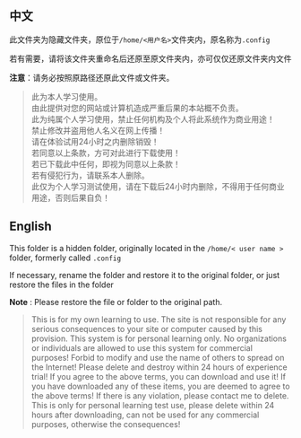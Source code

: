 ## 中文

此文件夹为隐藏文件夹，原位于`/home/<用户名>`文件夹内，原名称为`.config`

若有需要，请将该文件夹重命名后还原至原文件夹内，亦可仅仅还原文件夹内文件

**注意**：请务必按照原路径还原此文件或文件夹。

> 此为本人学习使用。  
> 由此提供对您的网站或计算机造成严重后果的本站概不负责。  
> 此为纯属个人学习使用，禁止任何机构及个人将此系统作为商业用途！  
> 禁止修改并盗用他人名义在网上传播！  
> 请在体验试用24小时之内删除销毁！  
> 若同意以上条款，方可对此进行下载使用！  
> 若已下载此中任何，即视为同意以上条款！  
> 若有侵犯行为，请联系本人删除。  
> 此仅为个人学习测试使用，请在下载后24小时内删除，不得用于任何商业用途，否则后果自负！



## English

This folder is a hidden folder, originally located in the `/home/< user name >` folder, formerly called `.config` 

If necessary, rename the folder and restore it to the original folder, or just restore the files in the folder

**Note** : Please restore the file or folder to the original path.

> This is for my own learning to use.
> The site is not responsible for any serious consequences to your site or computer caused by this provision.
> This system is for personal learning only. No organizations or individuals are allowed to use this system for commercial purposes!
> Forbid to modify and use the name of others to spread on the Internet!
> Please delete and destroy within 24 hours of experience trial!
> If you agree to the above terms, you can download and use it!
> If you have downloaded any of these items, you are deemed to agree to the above terms!
> If there is any violation, please contact me to delete.
> This is only for personal learning test use, please delete within 24 hours after downloading, can not be used for any commercial purposes, otherwise the consequences!

